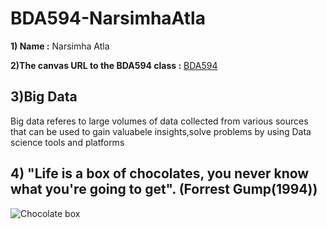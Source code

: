 # BDA594-NarsimhaAtla

**1) Name :** Narsimha Atla

**2)The canvas URL to the BDA594 class :** [BDA594](https://sdsu.instructure.com/courses/162125)

## 3)Big Data
Big data referes to large volumes of data collected from various sources that can be used to gain valuabele insights,solve problems by using Data science tools and platforms

## 4) "Life is a box of chocolates, you never know what you're going to get". (Forrest Gump(1994))

![Chocolate box](https://github.com/user-attachments/assets/e8c13f4b-ed9a-4498-8260-8b08fa55baaa)
